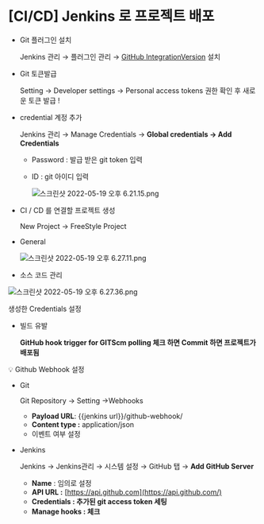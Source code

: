 # [CI/CD] Jenkins 로 프로젝트 배포

- Git 플러그인 설치
    
    Jenkins 관리 → 플러그인 관리 →  [GitHub IntegrationVersion](https://plugins.jenkins.io/github-pullrequest) 설치
    

- Git 토큰발급
    
    Setting → Developer settings → Personal access tokens
    권한 확인 후 새로운 토큰 발급 !
    
- credential 계정 추가
    
    Jenkins 관리 → Manage Credentials → ****Global credentials → Add Credentials****
    
    - Password : 발급 받은 git token 입력
    - ID : git 아이디 입력
        
        ![스크린샷 2022-05-19 오후 6.21.15.png](%5BCI%20CD%5D%20Jenkins%20%E1%84%85%E1%85%A9%20%E1%84%91%E1%85%B3%E1%84%85%E1%85%A9%E1%84%8C%E1%85%A6%E1%86%A8%E1%84%90%E1%85%B3%20%E1%84%87%E1%85%A2%E1%84%91%E1%85%A9%20ae0290a66fa9426987def082dce1045e/%E1%84%89%E1%85%B3%E1%84%8F%E1%85%B3%E1%84%85%E1%85%B5%E1%86%AB%E1%84%89%E1%85%A3%E1%86%BA_2022-05-19_%E1%84%8B%E1%85%A9%E1%84%92%E1%85%AE_6.21.15.png)
        
    
- CI / CD 를 연결할 프로젝트 생성
    
    New Project → FreeStyle Project
    

- General
    
    ![스크린샷 2022-05-19 오후 6.27.11.png](%5BCI%20CD%5D%20Jenkins%20%E1%84%85%E1%85%A9%20%E1%84%91%E1%85%B3%E1%84%85%E1%85%A9%E1%84%8C%E1%85%A6%E1%86%A8%E1%84%90%E1%85%B3%20%E1%84%87%E1%85%A2%E1%84%91%E1%85%A9%20ae0290a66fa9426987def082dce1045e/%E1%84%89%E1%85%B3%E1%84%8F%E1%85%B3%E1%84%85%E1%85%B5%E1%86%AB%E1%84%89%E1%85%A3%E1%86%BA_2022-05-19_%E1%84%8B%E1%85%A9%E1%84%92%E1%85%AE_6.27.11.png)
    
- 소스 코드 관리

![스크린샷 2022-05-19 오후 6.27.36.png](%5BCI%20CD%5D%20Jenkins%20%E1%84%85%E1%85%A9%20%E1%84%91%E1%85%B3%E1%84%85%E1%85%A9%E1%84%8C%E1%85%A6%E1%86%A8%E1%84%90%E1%85%B3%20%E1%84%87%E1%85%A2%E1%84%91%E1%85%A9%20ae0290a66fa9426987def082dce1045e/%E1%84%89%E1%85%B3%E1%84%8F%E1%85%B3%E1%84%85%E1%85%B5%E1%86%AB%E1%84%89%E1%85%A3%E1%86%BA_2022-05-19_%E1%84%8B%E1%85%A9%E1%84%92%E1%85%AE_6.27.36.png)

생성한  Credentials 설정

- 빌드 유발
    
    **GitHub hook trigger for GITScm polling 체크 하면 Commit 하면 프로젝트가 배포됨**
    

<aside>
💡 Github Webhook 설정

</aside>

- Git
    
    Git Repository → Setting →Webhooks
    
    - **Payload URL**: {{jenkins url}}/github-webhook/
    - **Content type :**  application/json
    - 이벤트 여부 설정
    
- Jenkins
    
    Jenkins → Jenkins관리 → 시스템 설정 → GitHub 탭 → **Add GitHub Server**
    
    - **Name** : 임의로 설정 
    - **API URL :** [https://api.github.com](https://api.github.com/)
    - **Credentials : 추가된 git access token 세팅**
    - **Manage hooks : 체크**